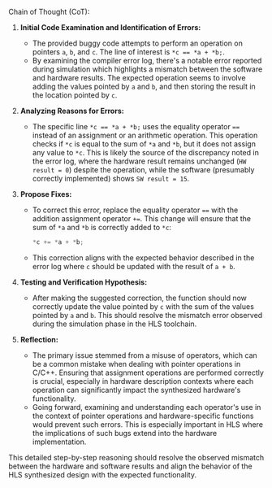 Chain of Thought (CoT):

1. **Initial Code Examination and Identification of Errors:**
   - The provided buggy code attempts to perform an operation on pointers `a`, `b`, and `c`. The line of interest is `*c == *a + *b;`.
   - By examining the compiler error log, there's a notable error reported during simulation which highlights a mismatch between the software and hardware results. The expected operation seems to involve adding the values pointed by `a` and `b`, and then storing the result in the location pointed by `c`.

2. **Analyzing Reasons for Errors:**
   - The specific line `*c == *a + *b;` uses the equality operator `==` instead of an assignment or an arithmetic operation. This operation checks if `*c` is equal to the sum of `*a` and `*b`, but it does not assign any value to `*c`. This is likely the source of the discrepancy noted in the error log, where the hardware result remains unchanged (`HW result = 0`) despite the operation, while the software (presumably correctly implemented) shows `SW result = 15`.

3. **Propose Fixes:**
   - To correct this error, replace the equality operator `==` with the addition assignment operator `+=`. This change will ensure that the sum of `*a` and `*b` is correctly added to `*c`:
     ```cpp
     *c += *a + *b;
     ```
   - This correction aligns with the expected behavior described in the error log where `c` should be updated with the result of `a + b`.

4. **Testing and Verification Hypothesis:**
   - After making the suggested correction, the function should now correctly update the value pointed by `c` with the sum of the values pointed by `a` and `b`. This should resolve the mismatch error observed during the simulation phase in the HLS toolchain.

5. **Reflection:**
   - The primary issue stemmed from a misuse of operators, which can be a common mistake when dealing with pointer operations in C/C++. Ensuring that assignment operations are performed correctly is crucial, especially in hardware description contexts where each operation can significantly impact the synthesized hardware's functionality.
   - Going forward, examining and understanding each operator's use in the context of pointer operations and hardware-specific functions would prevent such errors. This is especially important in HLS where the implications of such bugs extend into the hardware implementation.

This detailed step-by-step reasoning should resolve the observed mismatch between the hardware and software results and align the behavior of the HLS synthesized design with the expected functionality.